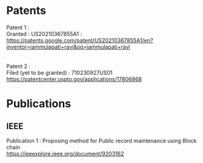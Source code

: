 # Patents

Patent 1 : <br>
  Granted : US20210367855A1 : <br>
  https://patents.google.com/patent/US20210367855A1/en?inventor=jammulapati+ravi&oq=jammulapati+ravi <br><br><br>
Patent 2 : <br>
  Filed (yet to be granted) : 710230927US01 <br>
  https://patentcenter.uspto.gov/applications/17806868


# Publications

## IEEE

Publication 1 : Proposing method for Public record maintenance using Block chain <br>
    https://ieeexplore.ieee.org/document/9203162
